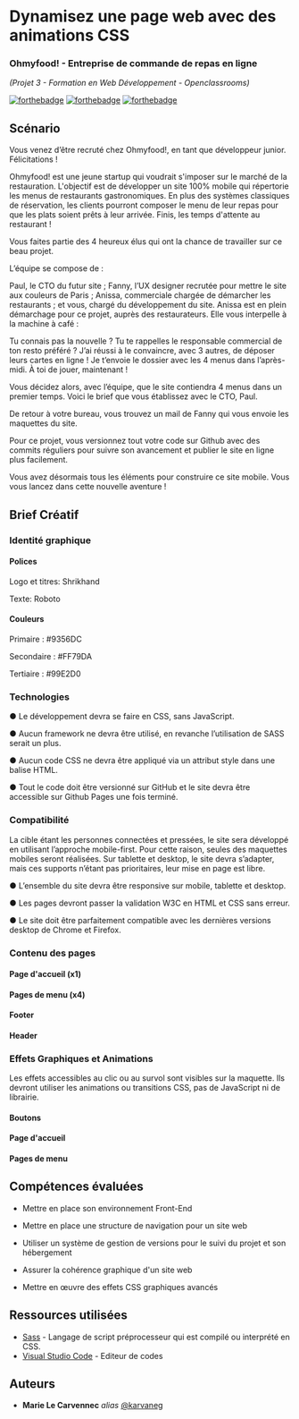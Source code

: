 # Dynamisez une page web avec des animations CSS
### Ohmyfood! - Entreprise de commande de repas en ligne
_(Projet 3 - Formation en Web Développement - Openclassrooms)_

[![forthebadge](http://forthebadge.com/images/badges/uses-html.svg)](http://forthebadge.com) [![forthebadge](http://forthebadge.com/images/badges/uses-css.svg)](http://forthebadge.com) [![forthebadge](http://forthebadge.com/images/badges/powered-by-coffee.svg)](http://forthebadge.com)

## Scénario

Vous venez d’être recruté chez Ohmyfood!, en tant que développeur junior. Félicitations !

Ohmyfood! est une jeune startup qui voudrait s'imposer sur le marché de la restauration. L'objectif est de développer un site 100% mobile qui répertorie les menus de restaurants gastronomiques. En plus des systèmes classiques de réservation, les clients pourront composer le menu de leur repas pour que les plats soient prêts à leur arrivée. Finis, les temps d'attente au restaurant !

Vous faites partie des 4 heureux élus qui ont la chance de travailler sur ce beau projet.

L’équipe se compose de :

Paul, le CTO du futur site ;
Fanny, l’UX designer recrutée pour mettre le site aux couleurs de Paris ;
Anissa, commerciale chargée de démarcher les restaurants ;
et vous, chargé du développement du site.
Anissa est en plein démarchage pour ce projet, auprès des restaurateurs. Elle vous interpelle à la machine à café :

Tu connais pas la nouvelle ? Tu te rappelles le responsable commercial de ton resto préféré ? J’ai réussi à le convaincre, avec 3 autres, de déposer leurs cartes en ligne ! Je t’envoie le dossier avec les 4 menus dans l’après-midi. À toi de jouer, maintenant !

Vous décidez alors, avec l’équipe, que le site contiendra 4 menus dans un premier temps. Voici le brief que vous établissez avec le CTO, Paul.

De retour à votre bureau, vous trouvez un mail de Fanny qui vous envoie les maquettes du site.

Pour ce projet, vous versionnez tout votre code sur Github avec des commits réguliers pour suivre son avancement et publier le site en ligne plus facilement.

Vous avez désormais tous les éléments pour construire ce site mobile. Vous vous lancez dans cette nouvelle aventure !

## Brief Créatif

### Identité graphique

#### Polices
Logo et titres: Shrikhand

Texte: Roboto
#### Couleurs
Primaire : #9356DC

Secondaire : #FF79DA

Tertiaire : #99E2D0

### Technologies

● Le développement devra se faire en CSS, sans JavaScript.

● Aucun framework ne devra être utilisé, en revanche l’utilisation de SASS serait un
plus.

● Aucun code CSS ne devra être appliqué via un attribut style dans une balise HTML.

● Tout le code doit être versionné sur GitHub et le site devra être accessible sur
Github Pages une fois terminé.

### Compatibilité

La cible étant les personnes connectées et pressées, le site sera développé en utilisant
l’approche mobile-first. Pour cette raison, seules des maquettes mobiles seront réalisées.
Sur tablette et desktop, le site devra s’adapter, mais ces supports n’étant pas prioritaires,
leur mise en page est libre.

● L’ensemble du site devra être responsive sur mobile, tablette et desktop.

● Les pages devront passer la validation W3C en HTML et CSS sans erreur.

● Le site doit être parfaitement compatible avec les dernières versions desktop de
Chrome et Firefox.

### Contenu des pages

#### Page d'accueil (x1)

#### Pages de menu (x4)

#### Footer

#### Header


### Effets Graphiques et Animations
Les effets accessibles au clic ou au survol sont visibles sur la maquette. Ils devront utiliser
les animations ou transitions CSS, pas de JavaScript ni de librairie.

#### Boutons

#### Page d'accueil

#### Pages de menu

## Compétences évaluées

* Mettre en place son environnement Front-End

* Mettre en place une structure de navigation pour un site web

* Utiliser un système de gestion de versions pour le suivi du projet et son hébergement

* Assurer la cohérence graphique d'un site web

* Mettre en œuvre des effets CSS graphiques avancés

## Ressources utilisées

* [Sass](https://sass-lang.com/) - Langage de script préprocesseur qui est compilé ou interprété en CSS.
* [Visual Studio Code](https://code.visualstudio.com/) - Editeur de codes


## Auteurs

* **Marie Le Carvennec** _alias_ [@karvaneg](https://github.com/Karvaneg)
